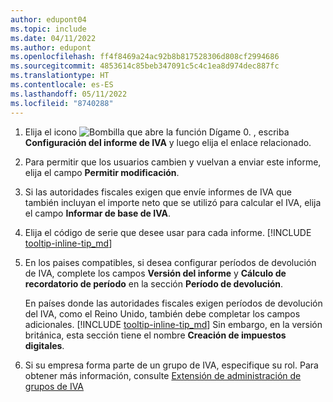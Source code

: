```yaml
---
author: edupont04
ms.topic: include
ms.date: 04/11/2022
ms.author: edupont
ms.openlocfilehash: ff4f8469a24ac92b8b817528306d808cf2994686
ms.sourcegitcommit: 4853614c85beb347091c5c4c1ea8d974dec887fc
ms.translationtype: HT
ms.contentlocale: es-ES
ms.lasthandoff: 05/11/2022
ms.locfileid: "8740288"
---
```

1. Elija el icono ![Bombilla que abre la función Dígame 0.](../media/ui-search/search_small.png "Dígame qué desea hacer") , escriba **Configuración del informe de IVA** y luego elija el enlace relacionado.  
2. Para permitir que los usuarios cambien y vuelvan a enviar este informe, elija el campo **Permitir modificación**.  
3. Si las autoridades fiscales exigen que envíe informes de IVA que también incluyan el importe neto que se utilizó para calcular el IVA, elija el campo **Informar de base de IVA**.  
4. Elija el código de serie que desee usar para cada informe. [!INCLUDE [tooltip-inline-tip_md](tooltip-inline-tip_md.md)]  
5. En los paises compatibles, si desea configurar períodos de devolución de IVA, complete los campos **Versión del informe** y **Cálculo de recordatorio de período** en la sección **Período de devolución**.  

    En países donde las autoridades fiscales exigen períodos de devolución del IVA, como el Reino Unido, también debe completar los campos adicionales. [!INCLUDE [tooltip-inline-tip_md](tooltip-inline-tip_md.md)] Sin embargo, en la versión británica, esta sección tiene el nombre **Creación de impuestos digitales**.
6. Si su empresa forma parte de un grupo de IVA, especifique su rol. Para obtener más información, consulte [Extensión de administración de grupos de IVA](../ui-extensions-vat-group.md)  
